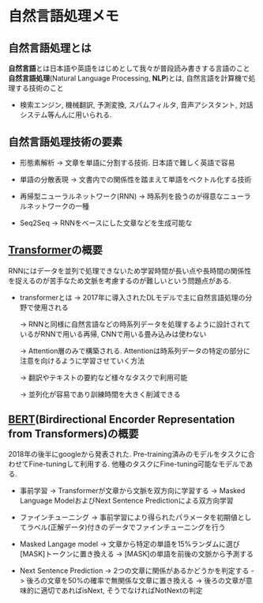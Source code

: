 # 自然言語処理メモ

## 自然言語処理とは

**自然言語**とは日本語や英語をはじめとして我々が普段読み書きする言語のこと
**自然言語処理**(Natural Language Processing, **NLP**)とは, 自然言語を計算機で処理する技術のこと

- 検索エンジン, 機械翻訳, 予測変換, スパムフィルタ, 音声アシスタント, 対話システム等んんに用いられる.

## 自然言語処理技術の要素

- 形態素解析
  -> 文章を単語に分割する技術. 日本語で難しく英語で容易

- 単語の分散表現
  -> 文書内での関係性を踏まえて単語をベクトル化する技術

- 再帰型ニューラルネットワーク(RNN)
  -> 時系列を扱うのが得意なニューラルネットワークの一種

- Seq2Seq
  -> RNNをベースにした文章などを生成可能な

## [Transformer](https://arxiv.org/abs/1706.03762)の概要

RNNにはデータを並列で処理できないため学習時間が長い点や長時間の関係性を捉えるのが苦手なため文脈を考慮するのが難しいという問題点がある.

- transformerとは
  -> 2017年に導入されたDLモデルで主に自然言語処理の分野で使用される

  -> RNNと同様に自然言語などの時系列データを処理するように設計されているがRNNで用いる再帰, CNNで用いる畳み込みは使わない

  -> Attention層のみで構築される. Attentionは時系列データの特定の部分に注意を向けるように学習させていく方法

  -> 翻訳やテキストの要約など様々なタスクで利用可能

  -> 並列化が容易であり訓練時間を大きく削減できる

## [BERT](https://arxiv.org/abs/1810.04805)(Birdirectional Encorder Representation from Transformers)の概要

2018年の後半にgoogleから発表された. Pre-training済みのモデルをタスクに合わせてFine-tuningして利用する. 他種のタスクにFine-tuning可能なモデルである.

- 事前学習
  -> Transformerが文章から文脈を双方向に学習する
  -> Masked Language ModelおよびNext Sentence Predictionによる双方向学習

- ファインチューニング
  -> 事前学習により得られたパラメータを初期値としてラベル(正解データ)付きのデータでファインチューニングを行う

- Masked Langage model
  -> 文章から特定の単語を15%ランダムに選び\[MASK]トークンに置き換える
  -> \[MASK]の単語を前後の文脈から予測する

- Next Sentence Prediction
  -> 2つの文章に関係があるかどうかを判定する
  -> 後ろの文章を50%の確率で無関係な文章に置き換える
  -> 後ろの文章が意味的に適切であればisNext, そうでなければNotNextの判定


